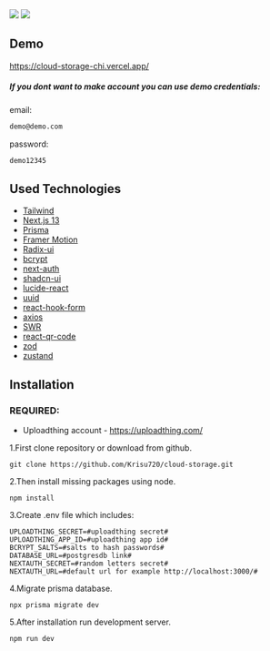 <img src="https://utfs.io/f/2098af68-4921-48e7-ad13-8b857489ab89_cloudstorage.png"/>
<img src="https://utfs.io/f/cc972aeb-6cf2-4589-8063-db762ca4b5c5_cloudstorage2.png"/>

## Demo

https://cloud-storage-chi.vercel.app/

<h5>If you dont want to make account you can use demo credentials:</h5>

email:

```bash
demo@demo.com
```
password:

```bash
demo12345
```

## Used Technologies

- [Tailwind](https://tailwindcss.com/)
- [Next.js 13](https://nextjs.org/)
- [Prisma](https://www.prisma.io/)
- [Framer Motion](https://www.framer.com/motion/)
- [Radix-ui](https://www.radix-ui.com/)
- [bcrypt](https://www.npmjs.com/package/bcrypt)
- [next-auth](https://next-auth.js.org/)
- [shadcn-ui](https://ui.shadcn.com/)
- [lucide-react](https://lucide.dev/guide/packages/lucide-react)
- [uuid](https://www.npmjs.com/package/uuid)
- [react-hook-form](https://react-hook-form.com/)
- [axios](https://axios-http.com/docs/intro)
- [SWR](https://swr.vercel.app/)
- [react-qr-code](https://www.npmjs.com/package/react-qr-code)
- [zod](https://zod.dev/)
- [zustand](https://zustand-demo.pmnd.rs/)


## Installation

### REQUIRED:
- Uploadthing account - https://uploadthing.com/

1.First clone repository or download from github.
```
git clone https://github.com/Krisu720/cloud-storage.git
```
2.Then install missing packages using node.
```
npm install
```
3.Create .env file which includes:

```
UPLOADTHING_SECRET=#uploadthing secret#
UPLOADTHING_APP_ID=#uploadthing app id#
BCRYPT_SALTS=#salts to hash passwords#
DATABASE_URL=#postgresdb link#
NEXTAUTH_SECRET=#random letters secret#
NEXTAUTH_URL=#default url for example http://localhost:3000/#
```
4.Migrate prisma database.
```
npx prisma migrate dev
```
5.After installation run development server.
```
npm run dev
```


